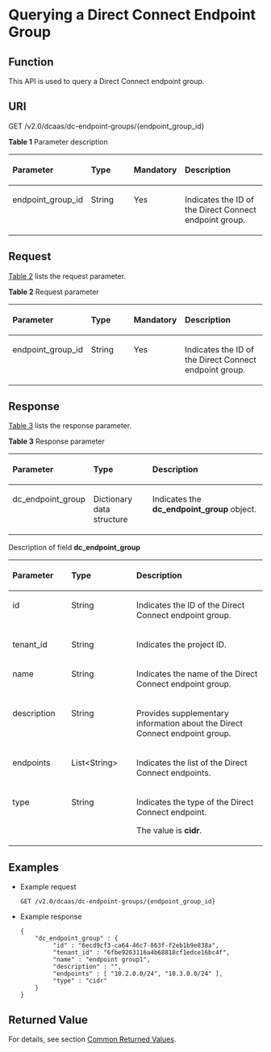 # Querying a Direct Connect Endpoint Group<a name="en-dc_topic_0055025339"></a>

## Function<a name="en-us_topic_0070658800_section17487184"></a>

This API is used to query a Direct Connect endpoint group.

## URI<a name="en-us_topic_0070658800_section23166934"></a>

GET /v2.0/dcaas/dc-endpoint-groups/\{endpoint\_group\_id\}

**Table  1**  Parameter description

<a name="table1297211334365"></a>
<table><thead align="left"><tr id="row6972123313361"><th class="cellrowborder" valign="top" width="19.388061193880613%" id="mcps1.2.5.1.1"><p id="p7972133143612"><a name="p7972133143612"></a><a name="p7972133143612"></a>Parameter</p>
</th>
<th class="cellrowborder" valign="top" width="21.42785721427857%" id="mcps1.2.5.1.2"><p id="p997213303616"><a name="p997213303616"></a><a name="p997213303616"></a>Type</p>
</th>
<th class="cellrowborder" valign="top" width="16.328367163283673%" id="mcps1.2.5.1.3"><p id="p597215330365"><a name="p597215330365"></a><a name="p597215330365"></a>Mandatory</p>
</th>
<th class="cellrowborder" valign="top" width="42.85571442855714%" id="mcps1.2.5.1.4"><p id="p69722339368"><a name="p69722339368"></a><a name="p69722339368"></a>Description</p>
</th>
</tr>
</thead>
<tbody><tr id="row14972143317361"><td class="cellrowborder" valign="top" width="19.388061193880613%" headers="mcps1.2.5.1.1 "><p id="p0972633143618"><a name="p0972633143618"></a><a name="p0972633143618"></a>endpoint_group_id</p>
</td>
<td class="cellrowborder" valign="top" width="21.42785721427857%" headers="mcps1.2.5.1.2 "><p id="p5972633193614"><a name="p5972633193614"></a><a name="p5972633193614"></a>String</p>
</td>
<td class="cellrowborder" valign="top" width="16.328367163283673%" headers="mcps1.2.5.1.3 "><p id="p7972193343618"><a name="p7972193343618"></a><a name="p7972193343618"></a>Yes</p>
</td>
<td class="cellrowborder" valign="top" width="42.85571442855714%" headers="mcps1.2.5.1.4 "><p id="p59808335369"><a name="p59808335369"></a><a name="p59808335369"></a>Indicates the ID of the Direct Connect endpoint group.</p>
</td>
</tr>
</tbody>
</table>

## Request<a name="en-us_topic_0070658800_section64582388"></a>

[Table 2](#en-us_topic_0070658800_table2198437322244)  lists the request parameter.

**Table  2**  Request parameter

<a name="en-us_topic_0070658800_table2198437322244"></a>
<table><thead align="left"><tr id="en-us_topic_0070658800_row4304807922244"><th class="cellrowborder" valign="top" width="19.388061193880613%" id="mcps1.2.5.1.1"><p id="en-us_topic_0070658800_p6505580022244"><a name="en-us_topic_0070658800_p6505580022244"></a><a name="en-us_topic_0070658800_p6505580022244"></a>Parameter</p>
</th>
<th class="cellrowborder" valign="top" width="21.42785721427857%" id="mcps1.2.5.1.2"><p id="en-us_topic_0070658800_p329696222244"><a name="en-us_topic_0070658800_p329696222244"></a><a name="en-us_topic_0070658800_p329696222244"></a>Type</p>
</th>
<th class="cellrowborder" valign="top" width="16.328367163283673%" id="mcps1.2.5.1.3"><p id="en-us_topic_0070658800_p3257067222244"><a name="en-us_topic_0070658800_p3257067222244"></a><a name="en-us_topic_0070658800_p3257067222244"></a>Mandatory</p>
</th>
<th class="cellrowborder" valign="top" width="42.85571442855714%" id="mcps1.2.5.1.4"><p id="en-us_topic_0070658800_p5470821922244"><a name="en-us_topic_0070658800_p5470821922244"></a><a name="en-us_topic_0070658800_p5470821922244"></a>Description</p>
</th>
</tr>
</thead>
<tbody><tr id="en-us_topic_0070658800_row5451891922244"><td class="cellrowborder" valign="top" width="19.388061193880613%" headers="mcps1.2.5.1.1 "><p id="en-us_topic_0070658800_p5675124985931"><a name="en-us_topic_0070658800_p5675124985931"></a><a name="en-us_topic_0070658800_p5675124985931"></a>endpoint_group_id</p>
</td>
<td class="cellrowborder" valign="top" width="21.42785721427857%" headers="mcps1.2.5.1.2 "><p id="en-us_topic_0070658800_p757920222316"><a name="en-us_topic_0070658800_p757920222316"></a><a name="en-us_topic_0070658800_p757920222316"></a>String</p>
</td>
<td class="cellrowborder" valign="top" width="16.328367163283673%" headers="mcps1.2.5.1.3 "><p id="en-us_topic_0070658800_p4706384922316"><a name="en-us_topic_0070658800_p4706384922316"></a><a name="en-us_topic_0070658800_p4706384922316"></a>Yes</p>
</td>
<td class="cellrowborder" valign="top" width="42.85571442855714%" headers="mcps1.2.5.1.4 "><p id="en-us_topic_0070658800_p970883222316"><a name="en-us_topic_0070658800_p970883222316"></a><a name="en-us_topic_0070658800_p970883222316"></a>Indicates the ID of the Direct Connect endpoint group.</p>
</td>
</tr>
</tbody>
</table>

## Response<a name="en-us_topic_0070658800_section44370581"></a>

[Table 3](#en-us_topic_0070658800_table33326591155835)  lists the response parameter.

**Table  3**  Response parameter

<a name="en-us_topic_0070658800_table33326591155835"></a>
<table><thead align="left"><tr id="en-us_topic_0070658800_row62151438155835"><th class="cellrowborder" valign="top" width="23.04%" id="mcps1.2.4.1.1"><p id="en-us_topic_0070658800_p1101727155835"><a name="en-us_topic_0070658800_p1101727155835"></a><a name="en-us_topic_0070658800_p1101727155835"></a>Parameter</p>
</th>
<th class="cellrowborder" valign="top" width="25.759999999999998%" id="mcps1.2.4.1.2"><p id="en-us_topic_0070658800_p22131064155835"><a name="en-us_topic_0070658800_p22131064155835"></a><a name="en-us_topic_0070658800_p22131064155835"></a>Type</p>
</th>
<th class="cellrowborder" valign="top" width="51.2%" id="mcps1.2.4.1.3"><p id="en-us_topic_0070658800_p45444133155835"><a name="en-us_topic_0070658800_p45444133155835"></a><a name="en-us_topic_0070658800_p45444133155835"></a>Description</p>
</th>
</tr>
</thead>
<tbody><tr id="en-us_topic_0070658800_row57096136155835"><td class="cellrowborder" valign="top" width="23.04%" headers="mcps1.2.4.1.1 "><p id="en-us_topic_0070658800_p61384275155835"><a name="en-us_topic_0070658800_p61384275155835"></a><a name="en-us_topic_0070658800_p61384275155835"></a>dc_endpoint_group</p>
</td>
<td class="cellrowborder" valign="top" width="25.759999999999998%" headers="mcps1.2.4.1.2 "><p id="en-us_topic_0070658800_p6070383155835"><a name="en-us_topic_0070658800_p6070383155835"></a><a name="en-us_topic_0070658800_p6070383155835"></a>Dictionary data structure</p>
</td>
<td class="cellrowborder" valign="top" width="51.2%" headers="mcps1.2.4.1.3 "><p id="en-us_topic_0070658800_p32229496155835"><a name="en-us_topic_0070658800_p32229496155835"></a><a name="en-us_topic_0070658800_p32229496155835"></a>Indicates the <strong id="b84235270692654"><a name="b84235270692654"></a><a name="b84235270692654"></a>dc_endpoint_group</strong> object.</p>
</td>
</tr>
</tbody>
</table>

Description of field  **dc\_endpoint\_group**

<a name="en-us_topic_0070658800_table14681450"></a>
<table><thead align="left"><tr id="en-us_topic_0070658800_row21069217"><th class="cellrowborder" valign="top" width="23.169999999999998%" id="mcps1.1.4.1.1"><p id="en-us_topic_0070658800_p28885026"><a name="en-us_topic_0070658800_p28885026"></a><a name="en-us_topic_0070658800_p28885026"></a>Parameter</p>
</th>
<th class="cellrowborder" valign="top" width="25.61%" id="mcps1.1.4.1.2"><p id="en-us_topic_0070658800_p57985771"><a name="en-us_topic_0070658800_p57985771"></a><a name="en-us_topic_0070658800_p57985771"></a>Type</p>
</th>
<th class="cellrowborder" valign="top" width="51.22%" id="mcps1.1.4.1.3"><p id="en-us_topic_0070658800_p4499576"><a name="en-us_topic_0070658800_p4499576"></a><a name="en-us_topic_0070658800_p4499576"></a>Description</p>
</th>
</tr>
</thead>
<tbody><tr id="en-us_topic_0070658800_row6614602622620"><td class="cellrowborder" valign="top" width="23.169999999999998%" headers="mcps1.1.4.1.1 "><p id="en-us_topic_0070658800_p53899497155718"><a name="en-us_topic_0070658800_p53899497155718"></a><a name="en-us_topic_0070658800_p53899497155718"></a>id</p>
</td>
<td class="cellrowborder" valign="top" width="25.61%" headers="mcps1.1.4.1.2 "><p id="en-us_topic_0070658800_p27469194155718"><a name="en-us_topic_0070658800_p27469194155718"></a><a name="en-us_topic_0070658800_p27469194155718"></a>String</p>
</td>
<td class="cellrowborder" valign="top" width="51.22%" headers="mcps1.1.4.1.3 "><p id="en-us_topic_0070658800_p46888307155718"><a name="en-us_topic_0070658800_p46888307155718"></a><a name="en-us_topic_0070658800_p46888307155718"></a>Indicates the ID of the Direct Connect endpoint group.</p>
</td>
</tr>
<tr id="en-us_topic_0070658800_row4620915422620"><td class="cellrowborder" valign="top" width="23.169999999999998%" headers="mcps1.1.4.1.1 "><p id="en-us_topic_0070658800_p9842188155718"><a name="en-us_topic_0070658800_p9842188155718"></a><a name="en-us_topic_0070658800_p9842188155718"></a>tenant_id</p>
</td>
<td class="cellrowborder" valign="top" width="25.61%" headers="mcps1.1.4.1.2 "><p id="en-us_topic_0070658800_p66208886155718"><a name="en-us_topic_0070658800_p66208886155718"></a><a name="en-us_topic_0070658800_p66208886155718"></a>String</p>
</td>
<td class="cellrowborder" valign="top" width="51.22%" headers="mcps1.1.4.1.3 "><p id="en-us_topic_0070658800_p48740843155718"><a name="en-us_topic_0070658800_p48740843155718"></a><a name="en-us_topic_0070658800_p48740843155718"></a>Indicates the project ID.</p>
</td>
</tr>
<tr id="en-us_topic_0070658800_row1146602622620"><td class="cellrowborder" valign="top" width="23.169999999999998%" headers="mcps1.1.4.1.1 "><p id="en-us_topic_0070658800_p43439215155718"><a name="en-us_topic_0070658800_p43439215155718"></a><a name="en-us_topic_0070658800_p43439215155718"></a>name</p>
</td>
<td class="cellrowborder" valign="top" width="25.61%" headers="mcps1.1.4.1.2 "><p id="en-us_topic_0070658800_p51799105155718"><a name="en-us_topic_0070658800_p51799105155718"></a><a name="en-us_topic_0070658800_p51799105155718"></a>String</p>
</td>
<td class="cellrowborder" valign="top" width="51.22%" headers="mcps1.1.4.1.3 "><p id="en-us_topic_0070658800_p24601733155718"><a name="en-us_topic_0070658800_p24601733155718"></a><a name="en-us_topic_0070658800_p24601733155718"></a>Indicates the name of the Direct Connect endpoint group.</p>
</td>
</tr>
<tr id="en-us_topic_0070658800_row2411573022620"><td class="cellrowborder" valign="top" width="23.169999999999998%" headers="mcps1.1.4.1.1 "><p id="en-us_topic_0070658800_p61357604155718"><a name="en-us_topic_0070658800_p61357604155718"></a><a name="en-us_topic_0070658800_p61357604155718"></a>description</p>
</td>
<td class="cellrowborder" valign="top" width="25.61%" headers="mcps1.1.4.1.2 "><p id="en-us_topic_0070658800_p30641944155718"><a name="en-us_topic_0070658800_p30641944155718"></a><a name="en-us_topic_0070658800_p30641944155718"></a>String</p>
</td>
<td class="cellrowborder" valign="top" width="51.22%" headers="mcps1.1.4.1.3 "><p id="en-us_topic_0070658800_p42009298155718"><a name="en-us_topic_0070658800_p42009298155718"></a><a name="en-us_topic_0070658800_p42009298155718"></a>Provides supplementary information about the Direct Connect endpoint group.</p>
</td>
</tr>
<tr id="en-us_topic_0070658800_row1544898622620"><td class="cellrowborder" valign="top" width="23.169999999999998%" headers="mcps1.1.4.1.1 "><p id="en-us_topic_0070658800_p6403812155718"><a name="en-us_topic_0070658800_p6403812155718"></a><a name="en-us_topic_0070658800_p6403812155718"></a>endpoints</p>
</td>
<td class="cellrowborder" valign="top" width="25.61%" headers="mcps1.1.4.1.2 "><p id="en-us_topic_0070658800_p15708548155718"><a name="en-us_topic_0070658800_p15708548155718"></a><a name="en-us_topic_0070658800_p15708548155718"></a>List&lt;String&gt;</p>
</td>
<td class="cellrowborder" valign="top" width="51.22%" headers="mcps1.1.4.1.3 "><p id="en-us_topic_0070658800_p21827696155718"><a name="en-us_topic_0070658800_p21827696155718"></a><a name="en-us_topic_0070658800_p21827696155718"></a>Indicates the list of the Direct Connect endpoints.</p>
</td>
</tr>
<tr id="en-us_topic_0070658800_row1078246722620"><td class="cellrowborder" valign="top" width="23.169999999999998%" headers="mcps1.1.4.1.1 "><p id="en-us_topic_0070658800_p9214955155718"><a name="en-us_topic_0070658800_p9214955155718"></a><a name="en-us_topic_0070658800_p9214955155718"></a>type</p>
</td>
<td class="cellrowborder" valign="top" width="25.61%" headers="mcps1.1.4.1.2 "><p id="en-us_topic_0070658800_p4021487155718"><a name="en-us_topic_0070658800_p4021487155718"></a><a name="en-us_topic_0070658800_p4021487155718"></a>String</p>
</td>
<td class="cellrowborder" valign="top" width="51.22%" headers="mcps1.1.4.1.3 "><p id="en-us_topic_0070658800_p62809153191456"><a name="en-us_topic_0070658800_p62809153191456"></a><a name="en-us_topic_0070658800_p62809153191456"></a>Indicates the type of the Direct Connect endpoint.</p>
<p id="en-us_topic_0070658800_p17050059155718"><a name="en-us_topic_0070658800_p17050059155718"></a><a name="en-us_topic_0070658800_p17050059155718"></a>The value is <strong id="b842352706185352"><a name="b842352706185352"></a><a name="b842352706185352"></a>cidr</strong>.</p>
</td>
</tr>
</tbody>
</table>

## Examples<a name="en-us_topic_0070658800_section63790914"></a>

-   Example request

    ```
    GET /v2.0/dcaas/dc-endpoint-groups/{endpoint_group_id}
    ```


-   Example response

    ```
    {
        "dc_endpoint_group" : {
             "id" : "6ecd9cf3-ca64-46c7-863f-f2eb1b9e838a",
             "tenant_id" : "6fbe9263116a4b68818cf1edce16bc4f",
             "name" : "endpoint group1",
             "description" : "",
             "endpoints" : [ "10.2.0.0/24", "10.3.0.0/24" ],      
             "type" : "cidr"
        }
    }
    ```


## Returned Value<a name="section12113171955820"></a>

For details, see section  [Common Returned Values](common-returned-values.md).

